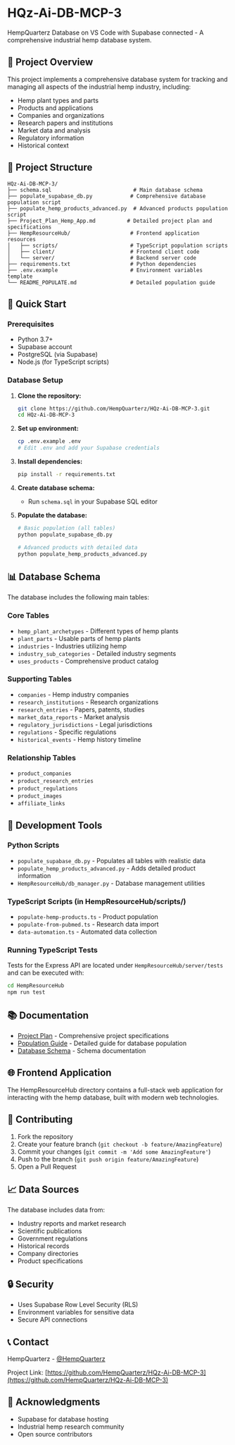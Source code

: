 # HQz-Ai-DB-MCP-3

HempQuarterz Database on VS Code with Supabase connected - A comprehensive industrial hemp database system.

## 🌿 Project Overview

This project implements a comprehensive database system for tracking and managing all aspects of the industrial hemp industry, including:
- Hemp plant types and parts
- Products and applications
- Companies and organizations
- Research papers and institutions
- Market data and analysis
- Regulatory information
- Historical context

## 📁 Project Structure

```
HQz-Ai-DB-MCP-3/
├── schema.sql                          # Main database schema
├── populate_supabase_db.py            # Comprehensive database population script
├── populate_hemp_products_advanced.py  # Advanced products population script
├── Project_Plan_Hemp_App.md          # Detailed project plan and specifications
├── HempResourceHub/                   # Frontend application resources
│   ├── scripts/                       # TypeScript population scripts
│   ├── client/                        # Frontend client code
│   └── server/                        # Backend server code
├── requirements.txt                   # Python dependencies
├── .env.example                       # Environment variables template
└── README_POPULATE.md                 # Detailed population guide
```

## 🚀 Quick Start

### Prerequisites
- Python 3.7+
- Supabase account
- PostgreSQL (via Supabase)
- Node.js (for TypeScript scripts)

### Database Setup

1. **Clone the repository:**
   ```bash
   git clone https://github.com/HempQuarterz/HQz-Ai-DB-MCP-3.git
   cd HQz-Ai-DB-MCP-3
   ```

2. **Set up environment:**
   ```bash
   cp .env.example .env
   # Edit .env and add your Supabase credentials
   ```

3. **Install dependencies:**
   ```bash
   pip install -r requirements.txt
   ```

4. **Create database schema:**
   - Run `schema.sql` in your Supabase SQL editor

5. **Populate the database:**
   ```bash
   # Basic population (all tables)
   python populate_supabase_db.py
   
   # Advanced products with detailed data
   python populate_hemp_products_advanced.py
   ```

## 📊 Database Schema

The database includes the following main tables:

### Core Tables
- `hemp_plant_archetypes` - Different types of hemp plants
- `plant_parts` - Usable parts of hemp plants
- `industries` - Industries utilizing hemp
- `industry_sub_categories` - Detailed industry segments
- `uses_products` - Comprehensive product catalog

### Supporting Tables
- `companies` - Hemp industry companies
- `research_institutions` - Research organizations
- `research_entries` - Papers, patents, studies
- `market_data_reports` - Market analysis
- `regulatory_jurisdictions` - Legal jurisdictions
- `regulations` - Specific regulations
- `historical_events` - Hemp history timeline

### Relationship Tables
- `product_companies`
- `product_research_entries`
- `product_regulations`
- `product_images`
- `affiliate_links`

## 🔧 Development Tools

### Python Scripts
- `populate_supabase_db.py` - Populates all tables with realistic data
- `populate_hemp_products_advanced.py` - Adds detailed product information
- `HempResourceHub/db_manager.py` - Database management utilities

### TypeScript Scripts (in HempResourceHub/scripts/)
- `populate-hemp-products.ts` - Product population
- `populate-from-pubmed.ts` - Research data import
- `data-automation.ts` - Automated data collection

### Running TypeScript Tests

Tests for the Express API are located under `HempResourceHub/server/tests` and
can be executed with:

```bash
cd HempResourceHub
npm run test
```

## 📚 Documentation

- [Project Plan](Project_Plan_Hemp_App.md) - Comprehensive project specifications
- [Population Guide](README_POPULATE.md) - Detailed guide for database population
- [Database Schema](HempResourceHub/DATABASE_SCHEMA.md) - Schema documentation

## 🌐 Frontend Application

The HempResourceHub directory contains a full-stack web application for interacting with the hemp database, built with modern web technologies.

## 🤝 Contributing

1. Fork the repository
2. Create your feature branch (`git checkout -b feature/AmazingFeature`)
3. Commit your changes (`git commit -m 'Add some AmazingFeature'`)
4. Push to the branch (`git push origin feature/AmazingFeature`)
5. Open a Pull Request

## 📈 Data Sources

The database includes data from:
- Industry reports and market research
- Scientific publications
- Government regulations
- Historical records
- Company directories
- Product specifications

## 🔒 Security

- Uses Supabase Row Level Security (RLS)
- Environment variables for sensitive data
- Secure API connections

## 📞 Contact

HempQuarterz - [@HempQuarterz](https://github.com/HempQuarterz)

Project Link: [https://github.com/HempQuarterz/HQz-Ai-DB-MCP-3](https://github.com/HempQuarterz/HQz-Ai-DB-MCP-3)

## 🙏 Acknowledgments

- Supabase for database hosting
- Industrial hemp research community
- Open source contributors
